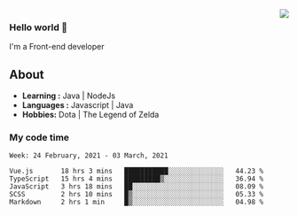 <img align='right' src="https://github-readme-stats.vercel.app/api?username=jumodada&show_icons=true&theme=vue">

### Hello world 👋

I'm a Front-end developer 
    
## About
-  **Learning :** Java | NodeJs
-  **Languages :** Javascript | Java
-  **Hobbies:** Dota | The Legend of Zelda

### My code time

<!--START_SECTION:waka-->
```text
Week: 24 February, 2021 - 03 March, 2021

Vue.js       18 hrs 3 mins   ███████████░░░░░░░░░░░░░░   44.23 % 
TypeScript   15 hrs 4 mins   █████████▒░░░░░░░░░░░░░░░   36.94 % 
JavaScript   3 hrs 18 mins   ██░░░░░░░░░░░░░░░░░░░░░░░   08.09 % 
SCSS         2 hrs 10 mins   █▒░░░░░░░░░░░░░░░░░░░░░░░   05.33 % 
Markdown     2 hrs 1 min     █▒░░░░░░░░░░░░░░░░░░░░░░░   04.98 % 
```
<!--END_SECTION:waka-->
